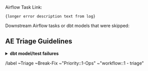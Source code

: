 <!-- Subject format should be: YYYY-MM-DD | task name | Error line from log-->
<!-- example: 2020-05-15 | dbt-non-product-models-run | Database Error in model sheetload_manual_downgrade_dotcom_tracking -->

Airflow Task Link: <!-- link to airflow log with error -->

```
{longer error description text from log}
```

Downstream Airflow tasks or dbt models that were skipped: <!-- None -->
  <!-- list any downstream tasks that were skipped because of this error -->

## AE Triage Guidelines

<details>
<summary><b>dbt model/test failures</b></summary>
Should any model/test fail, ensure all of the errors are being addressed ensure the below is completed: 

1. [ ] Check the dbt audit columns in the model to see who created the model, who last updated the model, and when.
1. [ ] If the model was created within the last month, then assign the test or run failure issue to that developer. This will allow for a 1 month warranty period on the model where the creator of the model can resolve any test or run problems. 
1. [ ] For models outside of the 1 month warranty period, check out the latest master branch and run the model locally to ensure the error is still valid. 
1. [ ] For models outside of the 1 month warranty period, check the git log for the problematic model, as well as any parent models. If there are any changes here which are obviously causing the problem, you can either: 
    1. [ ] If the problem is syntax and simple to solve (i.e. a missing comma) create an MR attached to the triage issue and correct the problem. Tag the last merger for review on the issue to confirm the change is correct and valid.
    1. [ ] If the problem is complicated or you are uncertain on how to solve it tag the CODEOWNER for the file.

</details>


/label ~Triage ~Break-Fix ~"Priority::1-Ops" ~"workflow::1 - triage"

